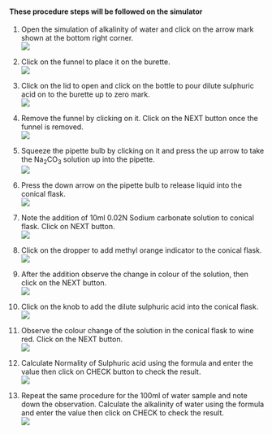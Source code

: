#### These procedure steps will be followed on the simulator

1. Open the simulation of alkalinity of water and click on the arrow mark shown at the bottom right corner. <br>
<img src="images/aw1.png"><br>

2. Click on the funnel to place it on the burette.<br>
<img src="images/aw2.png"><br>

3. Click on the lid to open and click on the bottle to pour dilute sulphuric acid on to the burette up to zero mark.<br>
<img src="images/aw3.png"><br>

4. Remove the funnel by clicking on it. Click on the NEXT button once the funnel is removed. <br>
<img src="images/aw4.png"><br>

5. Squeeze the pipette bulb by clicking on it and press the up arrow to take the Na<sub>2</sub>CO<sub>3</sub> solution up into the pipette.<br>
<img src="images/aw5.png"><br>

6. Press the down arrow on the pipette bulb to release liquid into the conical flask. <br>
<img src="images/aw6.png"><br>

7. Note the addition of 10ml 0.02N Sodium carbonate solution to conical flask. Click on NEXT button.<br>
<img src="images/aw7.png"><br>

8. Click on the dropper to add methyl orange indicator to the conical flask. <br>
<img src="images/aw8.png"><br>

9. After the addition observe the change in colour of the solution, then click on the NEXT button.<br>
<img src="images/aw9.png"><br>

10. Click on the knob to add the dilute sulphuric acid into the conical flask.<br>
<img src="images/aw10.png"><br>

11. Observe the colour change of the solution in the conical flask to wine red. Click on the NEXT button.<br>
<img src="images/aw11.png"><br>

12. Calculate Normality of Sulphuric acid using the formula and enter the value then click on CHECK button to check the result.<br>
<img src="images/aw12.png"><br>

13. Repeat the same procedure for the 100ml of water sample and note down the observation. Calculate the alkalinity of water using the formula and enter the value then click on CHECK to check the result.<br>
<img src="images/aw13.png"><br>
